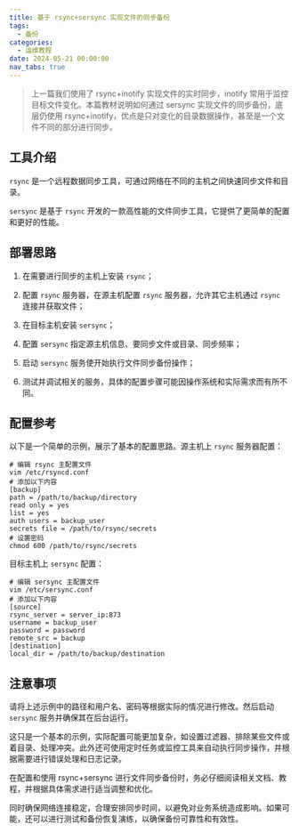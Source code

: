 ```yaml
---
title: 基于 rsync+sersync 实现文件的同步备份
tags:
  - 备份
categories:
  - 运维教程
date: 2024-05-21 00:00:00
nav_tabs: true
---
```


> 上一篇我们使用了 rsync+inotify 实现文件的实时同步，inotify 常用于监控目标文件变化。本篇教材说明如何通过 sersync 实现文件的同步备份，底层仍使用 rsync+inotify，优点是只对变化的目录数据操作，甚至是一个文件不同的部分进行同步。

<!-- more -->

## 工具介绍

`rsync` 是一个远程数据同步工具，可通过网络在不同的主机之间快速同步文件和目录。

`sersync` 是基于 `rsync` 开发的一款高性能的文件同步工具，它提供了更简单的配置和更好的性能。

## 部署思路

1. 在需要进行同步的主机上安装 `rsync`；

2. 配置 `rsync` 服务器，在源主机配置 `rsync` 服务器，允许其它主机通过 `rsync` 连接并获取文件；

3. 在目标主机安装 `sersync`；

4. 配置 `sersync` 指定源主机信息、要同步文件或目录、同步频率；

5. 启动 `sersync` 服务使开始执行文件同步备份操作；

6. 测试并调试相关的服务，具体的配置步骤可能因操作系统和实际需求而有所不同。

## 配置参考

以下是一个简单的示例，展示了基本的配置思路。源主机上 `rsync` 服务器配置：

```
# 编辑 rsync 主配置文件
vim /etc/rsyncd.conf
# 添加以下内容
[backup]
path = /path/to/backup/directory
read only = yes
list = yes
auth users = backup_user
secrets file = /path/to/rsync/secrets
# 设置密码
chmod 600 /path/to/rsync/secrets
```

目标主机上 `sersync` 配置：

```
# 编辑 sersync 主配置文件
vim /etc/sersync.conf
# 添加以下内容
[source]
rsync_server = server_ip:873
username = backup_user
password = password
remote_src = backup
[destination]
local_dir = /path/to/backup/destination
```

## 注意事项

请将上述示例中的路径和用户名、密码等根据实际的情况进行修改。然后启动 `sersync` 服务并确保其在后台运行。

这只是一个基本的示例，实际配置可能更加复杂，如设置过滤器、排除某些文件或着目录、处理冲突。此外还可使用定时任务或监控工具来自动执行同步操作，并根据需要进行错误处理和日志记录。

在配置和使用 rsync+sersync 进行文件同步备份时，务必仔细阅读相关文档、教程，并根据具体需求进行适当调整和优化。

同时确保网络连接稳定，合理安排同步时间，以避免对业务系统造成影响。如果可能，还可以进行测试和备份恢复演练，以确保备份可靠性和有效性。